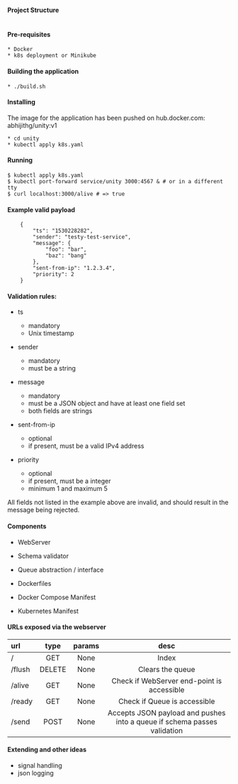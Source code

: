 #### Project Structure

```

```
#### Pre-requisites

	* Docker
	* k8s deployment or Minikube

#### Building the application

	* ./build.sh

#### Installing

The image for the application has been pushed on hub.docker.com: abhijithg/unity:v1

	* cd unity
	* kubectl apply k8s.yaml

#### Running

	$ kubectl apply k8s.yaml
	$ kubectl port-forward service/unity 3000:4567 & # or in a different tty
	$ curl localhost:3000/alive # => true

#### Example valid payload

```
	{
		"ts": "1530228282",
		"sender": "testy-test-service",
		"message": {
			"foo": "bar",
			"baz": "bang"
		},
		"sent-from-ip": "1.2.3.4",
		"priority": 2
	}

```

#### Validation rules:

* ts
  - mandatory
  - Unix timestamp

* sender
  - mandatory
  - must be a string

* message
  - mandatory
  - must be a JSON object and have at least one field set
  - both fields are strings

* sent-from-ip
  - optional
  - if present, must be a valid IPv4 address

* priority
  - optional
  - if present, must be a integer
  - minimum 1 and maximum 5


All fields not listed in the example above are invalid, and should
result in the message being rejected.


#### Components

* WebServer

* Schema validator

* Queue abstraction / interface

* Dockerfiles

* Docker Compose Manifest

* Kubernetes Manifest

#### URLs exposed via the webserver

|url     | type   | params | desc     |
|:-------|:------:|:------:|:--------:|
| /      | GET    | None   | Index
| /flush | DELETE | None   | Clears the queue
| /alive | GET    | None   | Check if WebServer end-point is accessible
| /ready | GET    | None   | Check if Queue is accessible
| /send  | POST   | None   | Accepts JSON payload and pushes into a queue if schema passes validation


#### Extending and other ideas

* signal handling
* json logging
